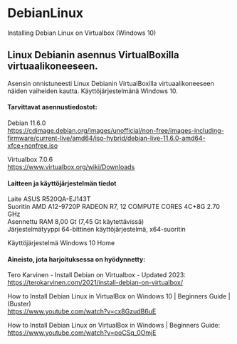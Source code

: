 # DebianLinux
Installing Debian Linux on Virtualbox (Windows 10)


## Linux Debianin asennus VirtualBoxilla virtuaalikoneeseen. 

Asensin onnistuneesti Linux Debianin VirtualBoxilla virtuaalikoneeseen näiden vaiheiden kautta. Käyttöjärjestelmänä Windows 10. 

#### Tarvittavat asennustiedostot: 

Debian 11.6.0  
https://cdimage.debian.org/images/unofficial/non-free/images-including-firmware/current-live/amd64/iso-hybrid/debian-live-11.6.0-amd64-xfce+nonfree.iso

Virtualbox 7.0.6  
https://www.virtualbox.org/wiki/Downloads



#### Laitteen ja käyttöjärjestelmän tiedot

Laite ASUS R520QA-EJ143T  
Suoritin AMD A12-9720P RADEON R7, 12 COMPUTE CORES 4C+8G   2.70 GHz  
Asennettu RAM	8,00 Gt (7,45 Gt käytettävissä)  
Järjestelmätyyppi	64-bittinen käyttöjärjestelmä, x64-suoritin  

Käyttöjärjestelmä	Windows 10 Home  

#### Aineisto, jota harjoituksessa on hyödynnetty: 

Tero Karvinen - Install Debian on Virtualbox - Updated 2023:  
https://terokarvinen.com/2021/install-debian-on-virtualbox/

How to Install Debian Linux in VirtualBox on Windows 10 | Beginners Guide | (Buster)  
https://www.youtube.com/watch?v=cx8GzudB6uE

How to Install Debian Linux on VirtualBox in Windows | Beginners Guide:  
https://www.youtube.com/watch?v=poCSq_0OmjE


